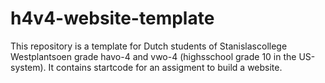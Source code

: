 # h4v4-website-template

This repository is a template for Dutch students of Stanislascollege Westplantsoen grade havo-4 and vwo-4 (highsschool grade 10 in the US-system).
It contains startcode for an assigment to build a website.
